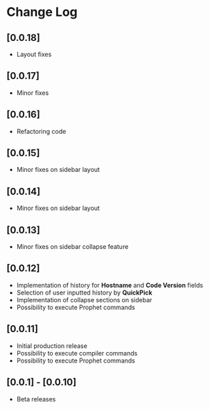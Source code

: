 # Change Log
## [0.0.18]

- Layout fixes
## [0.0.17]

- Minor fixes
## [0.0.16]

- Refactoring code

## [0.0.15]

- Minor fixes on sidebar layout

## [0.0.14]

- Minor fixes on sidebar layout

## [0.0.13]

- Minor fixes on sidebar collapse feature

## [0.0.12]

- Implementation of history for **Hostname** and **Code Version** fields
- Selection of user inputted history by **QuickPick**
- Implementation of collapse sections on sidebar 
- Possibility to execute Prophet commands 



## [0.0.11]

- Initial production release
- Possibility to execute compiler commands 
- Possibility to execute Prophet commands 




## [0.0.1] - [0.0.10] 

- Beta releases